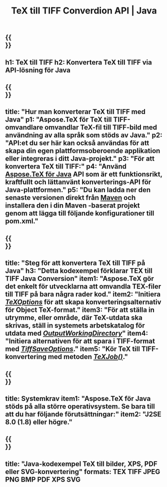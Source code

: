 ﻿---
translation: true
template: /_templates/_conversion-child-java.md
title: TeX till TIFF Converdion API | Java
description: TeX till TIFF konvertering funktionalitet. Integrera detta lokala Java-bibliotek i ditt projekt eller använd plattformsoberoende applikationer för att konvertera TeX till TIFF.
keywords: tex till tiff api java, tex2tiff integrera
url: /java/conversion/tex-to-tiff/
family: tex
platformtag: java
feature: conversion
informat: TEX
outformat: TIFF
otherformats: BMP PNG JPEG XPS PDF SVG
---

{{<section banner>}}
---
h1: TeX till TIFF
h2: Konvertera TeX till TIFF via API-lösning för Java
---

{{<section overview>}}
---
title: "Hur man konverterar TeX till TIFF med Java"
p1: "Aspose.TeX för TeX till TIFF-omvandlare omvandlar TeX-fil till TIFF-bild med användning av alla språk som stöds av Java."
p2: "API:et du ser här kan också användas för att skapa din egen plattformsoberoende applikation eller integreras i ditt Java-projekt."
p3: "För att konvertera TeX till TIFF:"
p4: "Använd [Aspose.TeX för Java](https://products.aspose.com/tex/java) API som är ett funktionsrikt, kraftfullt och lättanvänt konverterings-API för Java-plattformen."
p5: "Du kan ladda ner den senaste versionen direkt från [Maven](https://repository.aspose.com/webapp/#/artifacts/browse/tree/General/repo/com/aspose/aspose-tex) och installera den i din Maven -baserat projekt genom att lägga till följande konfigurationer till pom.xml."
---

{{<section feature1>}}
---
title: "Steg för att konvertera TeX till TIFF på Java"
h3: "Detta kodexempel förklarar TEX till TIFF Java Conversion"
item1: "Aspose.TeX gör det enkelt för utvecklarna att omvandla TEX-filer till TIFF på bara några rader kod."
item2: "Initiera [*TeXOptions*](https://reference.aspose.com/tex/java/com.aspose.tex/TeXOptions) för att skapa konverteringsalternativ för Object TeX-format."
item3: "För att ställa in utrymme, eller område, där TeX-utdata ska skrivas, ställ in systemets arbetskatalog för utdata med [*OutputWorkingDirectory*](https://reference.aspose.com/tex/java/com.aspose.tex/TeXOptions#getOutputWorkingDirectory--)"
item4: "Initiera alternativen för att spara i TIFF-format med [*TiffSaveOptions*](https://reference.aspose.com/tex/java/com.aspose.tex.rendering/TiffSaveOptions)."
item5: "Kör TeX till TIFF-konvertering med metoden [*TeXJob()*](https://reference.aspose.com/tex/java/com.aspose.tex/TeXJob)."
---

{{<section feature2>}}
---
title: Systemkrav
item1: "Aspose.TeX för Java stöds på alla större operativsystem. Se bara till att du har följande förutsättningar:"
item2: "J2SE 8.0 (1.8) eller högre."
---

{{<section widget>}}
---
title: "Java-kodexempel TeX till bilder, XPS, PDF eller SVG-konvertering"
formats: TEX TIFF JPEG PNG BMP PDF XPS SVG
---